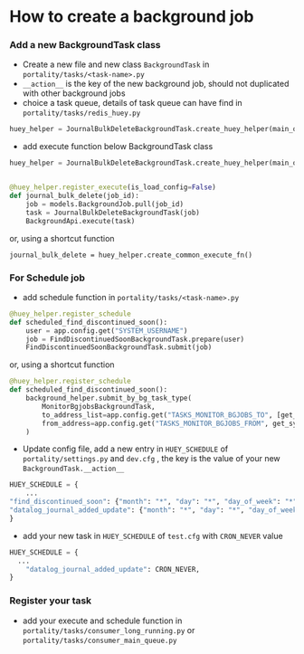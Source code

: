 How to create a background job
==============================

### Add a new BackgroundTask class

* Create a new file and new class `BackgroundTask` in `portality/tasks/<task-name>.py`
* `__action__` is the key of the new background job, should not duplicated with other background jobs
* choice a task queue, details of task queue can have find in `portality/tasks/redis_huey.py`

```python
huey_helper = JournalBulkDeleteBackgroundTask.create_huey_helper(main_queue)
```

* add execute function below BackgroundTask class

```python
huey_helper = JournalBulkDeleteBackgroundTask.create_huey_helper(main_queue)


@huey_helper.register_execute(is_load_config=False)
def journal_bulk_delete(job_id):
    job = models.BackgroundJob.pull(job_id)
    task = JournalBulkDeleteBackgroundTask(job)
    BackgroundApi.execute(task)
```

or, using a shortcut function

```
journal_bulk_delete = huey_helper.create_common_execute_fn()
```

### For Schedule job

* add schedule function in `portality/tasks/<task-name>.py`

```python
@huey_helper.register_schedule
def scheduled_find_discontinued_soon():
    user = app.config.get("SYSTEM_USERNAME")
    job = FindDiscontinuedSoonBackgroundTask.prepare(user)
    FindDiscontinuedSoonBackgroundTask.submit(job)
```

or, using a shortcut function

```python
@huey_helper.register_schedule
def scheduled_find_discontinued_soon():
    background_helper.submit_by_bg_task_type(
        MonitorBgjobsBackgroundTask,
        to_address_list=app.config.get("TASKS_MONITOR_BGJOBS_TO", [get_system_email(), ]),
        from_address=app.config.get("TASKS_MONITOR_BGJOBS_FROM", get_system_email()),
    )
```

* Update config file, add a new entry in `HUEY_SCHEDULE` of `portality/settings.py` and `dev.cfg` , the key is
  the value of your new `BackgroundTask.__action__`

```python
HUEY_SCHEDULE = {
    ...
"find_discontinued_soon": {"month": "*", "day": "*", "day_of_week": "*", "hour": "0", "minute": "3"},
"datalog_journal_added_update": {"month": "*", "day": "*", "day_of_week": "*", "hour": "0", "minute": "50"},
}
```
* add your new task in `HUEY_SCHEDULE` of `test.cfg` with `CRON_NEVER` value

```python
HUEY_SCHEDULE = {
  ...
    "datalog_journal_added_update": CRON_NEVER,
}
```

### Register your task

* add your execute and schedule function in `portality/tasks/consumer_long_running.py`
  or `portality/tasks/consumer_main_queue.py`
